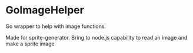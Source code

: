 # GoImageHelper
Go wrapper to help with image functions. 

Made for sprite-generator. Bring to node.js capability to read an image and make a sprite image
